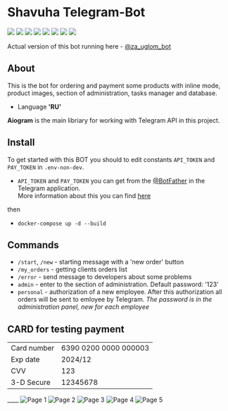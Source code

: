 # Shavuha Telegram-Bot
![](https://img.shields.io/badge/Python-v3.9-green) ![](https://img.shields.io/badge/Aiogram-v2.25.1-blue) ![](https://img.shields.io/badge/SQLAlchemy-v2.0-yellow) ![](https://img.shields.io/badge/PostgreSQL-v16-blue) 
![](https://img.shields.io/badge/Redis-v5.0-red) ![](https://img.shields.io/badge/Celery-v5.3-green) 
![](https://img.shields.io/badge/Alembic-v2.0-violet) ![](https://img.shields.io/badge/Docker-blue)  

Actual version of this bot running here - [@za_uglom_bot](https://t.me/za_uglom_bot)

## About
This is the bot for ordering and payment some products with inline mode, product images, section of administration, tasks manager and database.
* Language **'RU'**

**Aiogram** is the main libriary for working with Telegram API in this project.

## Install
To get started with this BOT you should to edit constants `API_TOKEN` and `PAY_TOKEN` in `.env-non-dev`.
* `API_TOKEN` and `PAY_TOKEN` you can get from the [@BotFather](https://t.me/BotFather) in the Telegram application.  
More information about this you can find [here](https://core.telegram.org/bots/tutorial)  

then

* `docker-compose up -d --build`

## Commands
* `/start`, `/new` - starting message with a 'new order' button
* `/my_orders` - getting clients orders list
* `/error` - send message to developers about some problems
* `admin` - enter to the section of administration. Default password: '123'
* `personal` - authorization of a new employee. After this authorization all orders will be sent to emloyee by Telegram. *The password is in the administration panel, new for each employee*

## CARD for testing payment
<table>
  <tbody>
    <tr>
      <td>Card number</td>
      <td>6390 0200 0000 000003</td>
    </tr>
    <tr>
      <td>Exp date</td>
      <td>2024/12</td>
    </tr>
    <tr>
      <td>CVV</td>
      <td>123</td>
    </tr>
    <tr>
      <td>3-D Secure</td>
      <td>12345678</td>
    </tr>
  </tbody>
</table>
____

<img src="https://github.com/NormanwOw/Shavuha-telegram-bot/assets/118648914/df5b987e-879c-4155-b78d-97910855c5bf" alt="Page 1">
<img src="https://github.com/NormanwOw/Shavuha-telegram-bot/assets/118648914/5372081a-6a5b-46fd-9293-12f3ba6eee31" alt="Page 2">
<img src="https://github.com/NormanwOw/Shavuha-telegram-bot/assets/118648914/480a7480-03c8-4c04-88cd-be3ad71b79a3" alt="Page 3">
<img src="https://github.com/NormanwOw/Shavuha-telegram-bot/assets/118648914/97ef51ee-58e3-46b8-9688-31467c615bff" alt="Page 4">
<img src="https://github.com/NormanwOw/Shavuha-telegram-bot/assets/118648914/f1cf2914-b0e4-49fb-8428-a3348447417e" alt="Page 5">



